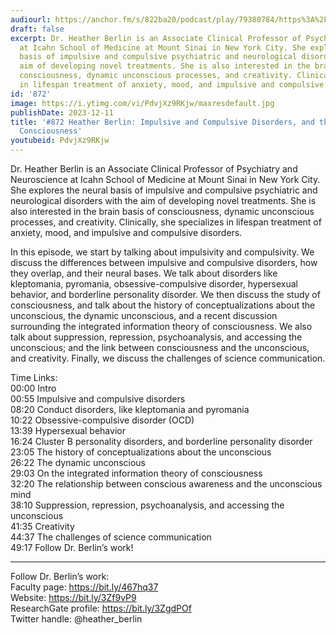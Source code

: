```yaml
---
audiourl: https://anchor.fm/s/822ba20/podcast/play/79380784/https%3A%2F%2Fd3ctxlq1ktw2nl.cloudfront.net%2Fstaging%2F2023-10-30%2Fb0f2f0f1-8e6c-b4b5-2e40-f187c228408d.m4a
draft: false
excerpt: Dr. Heather Berlin is an Associate Clinical Professor of Psychiatry and Neuroscience
  at Icahn School of Medicine at Mount Sinai in New York City. She explores the neural
  basis of impulsive and compulsive psychiatric and neurological disorders with the
  aim of developing novel treatments. She is also interested in the brain basis of
  consciousness, dynamic unconscious processes, and creativity. Clinically, she specializes
  in lifespan treatment of anxiety, mood, and impulsive and compulsive disorders.
id: '872'
image: https://i.ytimg.com/vi/PdvjXz9RKjw/maxresdefault.jpg
publishDate: 2023-12-11
title: '#872 Heather Berlin: Impulsive and Compulsive Disorders, and the Study of
  Consciousness'
youtubeid: PdvjXz9RKjw
---
```

<div class="timelinks">

Dr. Heather Berlin is an Associate Clinical Professor of Psychiatry and Neuroscience at Icahn School of Medicine at Mount Sinai in New York City. She explores the neural basis of impulsive and compulsive psychiatric and neurological disorders with the aim of developing novel treatments. She is also interested in the brain basis of consciousness, dynamic unconscious processes, and creativity. Clinically, she specializes in lifespan treatment of anxiety, mood, and impulsive and compulsive disorders.

In this episode, we start by talking about impulsivity and compulsivity. We discuss the differences between impulsive and compulsive disorders, how they overlap, and their neural bases. We talk about disorders like kleptomania, pyromania, obsessive-compulsive disorder, hypersexual behavior, and borderline personality disorder. We then discuss the study of consciousness, and talk about the history of conceptualizations about the unconscious, the dynamic unconscious, and a recent discussion surrounding the integrated information theory of consciousness. We also talk about suppression, repression, psychoanalysis, and accessing the unconscious; and the link between consciousness and the unconscious, and creativity. Finally, we discuss the challenges of science communication.

Time Links:  
<time>00:00</time> Intro  
<time>00:55</time> Impulsive and compulsive disorders  
<time>08:20</time> Conduct disorders, like kleptomania and pyromania  
<time>10:22</time> Obsessive-compulsive disorder (OCD)  
<time>13:39</time> Hypersexual behavior  
<time>16:24</time> Cluster B personality disorders, and borderline personality disorder  
<time>23:05</time> The history of conceptualizations about the unconscious  
<time>26:22</time> The dynamic unconscious  
<time>29:03</time> On the integrated information theory of consciousness  
<time>32:20</time> The relationship between conscious awareness and the unconscious mind  
<time>38:10</time> Suppression, repression, psychoanalysis, and accessing the unconscious  
<time>41:35</time> Creativity  
<time>44:37</time> The challenges of science communication  
<time>49:17</time> Follow Dr. Berlin’s work!

---

Follow Dr. Berlin’s work:  
Faculty page: https://bit.ly/467hq37  
Website: https://bit.ly/3Zf9vP9  
ResearchGate profile: https://bit.ly/3ZgdPOf  
Twitter handle: @heather_berlin
</div>

